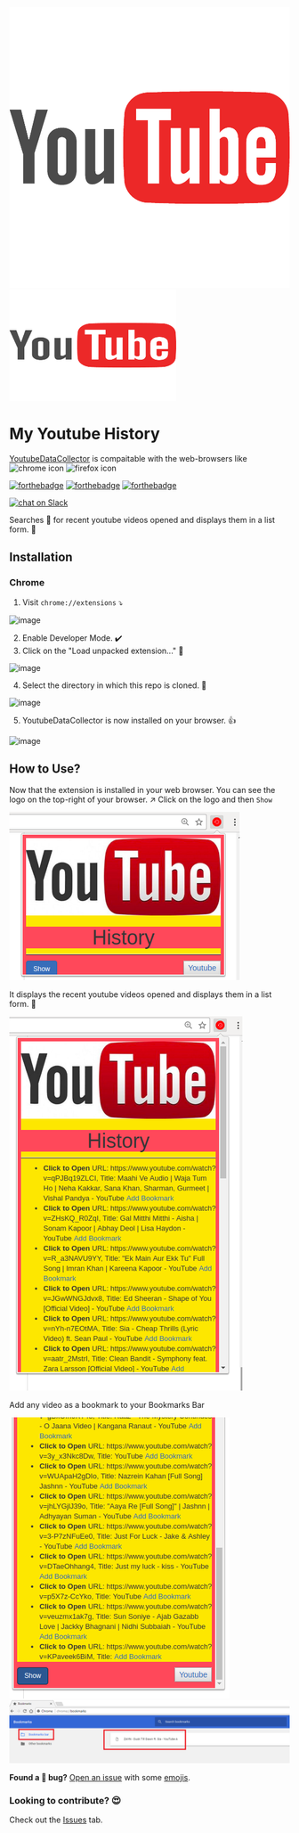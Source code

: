 ![](/Youtube.png?raw=true)<img src="/Youtube.png" width="300" height="200">
# My Youtube History

<p>
  <a href="https://github.com/Parth-Vader/YoutubeDataCollector">YoutubeDataCollector</a> is compaitable with the web-browsers like  <img src="https://github.com/vchrombie/YoutubeDataCollector/blob/master/img/chrome.png?raw=true" alt="chrome icon" width="32" height="32"> <img src="https://github.com/vchrombie/YoutubeDataCollector/blob/master/img/firefox.png?raw=true" alt="firefox icon" width="32" height="32">
</p>



[![forthebadge](http://forthebadge.com/images/badges/uses-html.svg)](http://forthebadge.com)
[![forthebadge](http://forthebadge.com/images/badges/uses-css.svg)](http://forthebadge.com)
[![forthebadge](http://forthebadge.com/images/badges/uses-js.svg)](http://forthebadge.com)

[![chat on Slack](https://img.shields.io/badge/chat%20on%20-Slack-brightgreen.svg?style=for-the-badge)](https://kwoc2017-parth.slack.com/join/shared_invite/enQtMjc1OTU3MDUwNzc0LTNkNzQzN2U5NzI0ZTNkM2I5MGM5MDIyYTYxMzFhNWYzNWYwMDIzMjNmYjM2MTA1NDc1NWU2Yjc0ZTYxNGZmNTA)

Searches :mag_right: for recent youtube videos opened and displays them in a list form. :bookmark_tabs:



## Installation

### Chrome

1. Visit `chrome://extensions`  :arrow_heading_down:

![image](https://github.com/vchrombie/YoutubeDataCollector/blob/master/img/demo1.png?raw=true)

2. Enable Developer Mode. :heavy_check_mark:
3. Click on the "Load unpacked extension..."  :file_folder:

![image](https://github.com/vchrombie/YoutubeDataCollector/blob/master/img/demo2.png?raw=true)

4. Select the directory in which this repo is cloned.  :open_file_folder:

![image](https://github.com/vchrombie/YoutubeDataCollector/blob/master/img/demo3.png?raw=true)

5. YoutubeDataCollector is now installed on your browser.  :+1:

![image](https://github.com/vchrombie/YoutubeDataCollector/blob/master/img/demo4.png?raw=true)

## How to Use?

Now that the extension is installed in your web browser. You can see the logo on the top-right of your browser. :arrow_upper_right:
 Click on the logo and then `Show`
 
![image](/img/Y1.png?raw=true)

It displays the recent youtube videos opened and displays them in a list form. :raised_hands:

![image](/img/Y2.png?raw=true)

Add any video as a bookmark to your Bookmarks Bar

![image](img/Y3.png?raw=true) ![image](img/demo8.png)

**Found a :bug:  bug?** [Open an issue](https://github.com/Parth-Vader/YoutubeDataCollector/issues/new) with some [emojis](http://emoji.muan.co).

### Looking to contribute? :heart_eyes:

Check out the [Issues](https://github.com/Parth-Vader/YoutubeDataCollector/issues) tab.

